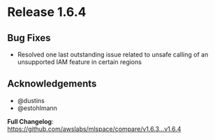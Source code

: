 # Release 1.6.4

## Bug Fixes
- Resolved one last outstanding issue related to unsafe calling of an unsupported IAM feature in certain regions

## Acknowledgements
* @dustins
* @estohlmann

**Full Changelog**: https://github.com/awslabs/mlspace/compare/v1.6.3...v1.6.4